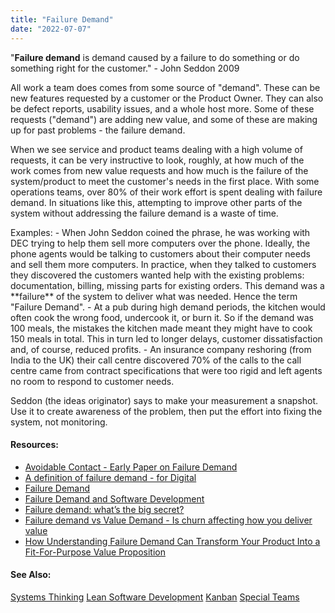 ```yaml
---
title: "Failure Demand"
date: "2022-07-07"
---
```


"**Failure demand** is demand caused by a failure to do something or do something right for the customer." - John Seddon 2009

All work a team does comes from some source of "demand". These can be new features requested by a customer or the Product Owner. They can also be defect reports, usability issues, and a whole host more. Some of these requests ("demand") are adding new value, and some of these are making up for past problems - the failure demand.

When we see service and product teams dealing with a high volume of requests, it can be very instructive to look, roughly, at how much of the work comes from new value requests and how much is the failure of the system/product to meet the customer's needs in the first place. With some operations teams, over 80% of their work effort is spent dealing with failure demand. In situations like this, attempting to improve other parts of the system without addressing the failure demand is a waste of time.

Examples: - When John Seddon coined the phrase, he was working with DEC trying to help them sell more computers over the phone. Ideally, the phone agents would be talking to customers about their computer needs and sell them more computers. In practice, when they talked to customers they discovered the customers wanted help with the existing problems: documentation, billing, missing parts for existing orders. This demand was a \*\*failure\*\* of the system to deliver what was needed. Hence the term "Failure Demand". - At a pub during high demand periods, the kitchen would often cook the wrong food, undercook it, or burn it. So if the demand was 100 meals, the mistakes the kitchen made meant they might have to cook 150 meals in total. This in turn led to longer delays, customer dissatisfaction and, of course, reduced profits. - An insurance company reshoring (from India to the UK) their call centre discovered 70% of the calls to the call centre came from contract specifications that were too rigid and left agents no room to respond to customer needs.

Seddon (the ideas originator) says to make your measurement a snapshot. Use it to create awareness of the problem, then put the effort into fixing the system, not monitoring.

#### Resources:

- [Avoidable Contact - Early Paper on Failure Demand](//beyondcommandandcontrol.com/wp-content/uploads/2020/07/ni-14-avoidable-contact.pdf)
- [A definition of failure demand - for Digital](//medium.com/@stephen.gill/failure-demand-a-definition-471d9c99b81e)
- [Failure Demand](//beyondcommandandcontrol.com/failure-demand/)
- [Failure Demand and Software Development](//zknill.io/posts/failure-demand/)
- [Failure demand: what’s the big secret?](//beyondcommandandcontrol.com/2018/02/01/failure-demand-whats-the-big-secret/)
- [Failure demand vs Value Demand - Is churn affecting how you deliver value](//medium.com/10x-curiosity/failure-demand-vs-value-demand-bbcbb5811c80)
- [How Understanding Failure Demand Can Transform Your Product Into a Fit-For-Purpose Value Proposition](//getnave.com/blog/failure-demand/)

#### See Also:

[Systems Thinking](/glossary/systems-thinking) [Lean Software Development](/glossary/lean_software_development) [Kanban](/glossary/kanban) [Special Teams](/glossary/special-teams)
